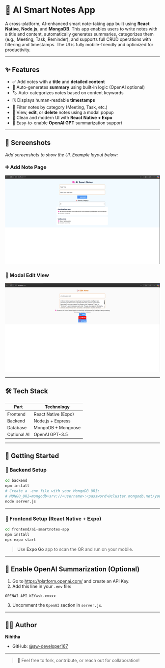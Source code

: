 # 🧠 AI Smart Notes App

A cross-platform, AI-enhanced smart note-taking app built using **React Native**, **Node.js**, and **MongoDB**. This app enables users to write notes with a title and content, automatically generates summaries, categorizes them (e.g., Meeting, Task, Reminder), and supports full CRUD operations with filtering and timestamps. The UI is fully mobile-friendly and optimized for productivity.

---

## ✨ Features

- ✅ Add notes with a **title** and **detailed content**
- 🧠 Auto-generates **summary** using built-in logic (OpenAI optional)
- 🏷️ Auto-categorizes notes based on content keywords
- 🗓️ Displays human-readable **timestamps**
- 🎯 Filter notes by category (Meeting, Task, etc.)
- 📝 View, **edit**, or **delete** notes using a modal popup
- 📱 Clean and modern UI with **React Native + Expo**
- 🧠 Easy-to-enable **OpenAI GPT** summarization support

---

## 📱 Screenshots

_Add screenshots to show the UI. Example layout below:_

### ➕ Add Note Page

![Add Note Screenshot](screenshots/pic1.png)

### 📝 Modal Edit View

![Edit Modal Screenshot](screenshots/pic2.png)

---

## 🛠️ Tech Stack

| Part       | Technology         |
|------------|--------------------|
| Frontend   | React Native (Expo) |
| Backend    | Node.js + Express   |
| Database   | MongoDB + Mongoose  |
| Optional AI| OpenAI GPT-3.5      |

---

## 🚀 Getting Started

### 🔧 Backend Setup

```bash
cd backend
npm install
# Create a .env file with your MongoDB URI:
# MONGO_URI=mongodb+srv://<username>:<password>@cluster.mongodb.net/yourDB
node server.js
```

---

### 📲 Frontend Setup (React Native + Expo)

```bash
cd frontend/ai-smartnotes-app
npm install
npx expo start
```

> Use **Expo Go** app to scan the QR and run on your mobile.

---

## 🧠 Enable OpenAI Summarization (Optional)

1. Go to https://platform.openai.com/ and create an API Key.
2. Add this line in your `.env` file:
```
OPENAI_API_KEY=sk-xxxxx
```
3. Uncomment the `OpenAI` section in `server.js`.

---

## 🧑‍💻 Author

**Nihitha**  
- GitHub: [@sw-developer167](https://github.com/sw-developer167)  

---

> 💬 Feel free to fork, contribute, or reach out for collaboration!

